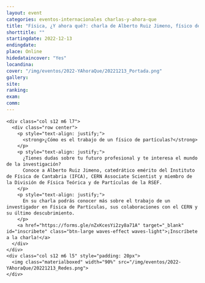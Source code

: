 ```yaml
---
layout: event
categories: eventos-internacionales charlas-y-ahora-que
title: "Física, ¿Y ahora qué?: charla de Alberto Ruiz Jimeno, físico de partículas"
shorttitle: ""
startingdate: 2022-12-13
endingdate:
place: Online
hidedataincover: "Yes"
locandina:
cover: "/img/eventos/2022-YAhoraQue/20221213_Portada.png"
gallery:
site:
ranking: 
exam:
comm:
---
```


<div class="section">
  <div class="row">
	  
    <div class="col s12 m6 l7">
      <div class="row center">
        <p style="text-align: justify;">
          <strong>¿Cómo es el trabajo de un físico de partículas?</strong>
        </p>
        <p style="text-align: justify;">
          ¿Tienes dudas sobre tu futuro profesional y te interesa el mundo de la investigación?
          Conoce a Alberto Ruiz Jimeno, catedrático emérito del Instituto de Física de Cantabria (IFCA), CERN Associate Scientist y miembro de la División de Física Teórica y de Partículas de la RSEF.
        </p>
        <p style="text-align: justify;">
          En su charla podrás conocer más sobre el trabajo de un investigador en Física de Partículas, sus colaboraciones con el CERN y su último descubrimiento.
        </p>
        <a href="https://forms.gle/nZxKcesYi2zy8a71A" target="_blank" id="inscribete" class="btn-large waves-effect waves-light">¡Inscríbete a la charla!</a>
      </div>
    </div>
    <div class="col s12 m6 l5" style="padding: 20px">
      <img class="materialboxed" width="90%" src="/img/eventos/2022-YAhoraQue/20221213_Redes.png">
    </div>
	 
  </div>
</div>
